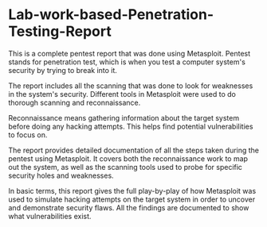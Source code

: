 # Lab-work-based-Penetration-Testing-Report

This is a complete pentest report that was done using Metasploit. Pentest stands for penetration test, which is when you test a computer system's security by trying to break into it. 

The report includes all the scanning that was done to look for weaknesses in the system's security. Different tools in Metasploit were used to do thorough scanning and reconnaissance. 

Reconnaissance means gathering information about the target system before doing any hacking attempts. This helps find potential vulnerabilities to focus on.

The report provides detailed documentation of all the steps taken during the pentest using Metasploit. It covers both the reconnaissance work to map out the system, as well as the scanning tools used to probe for specific security holes and weaknesses. 

In basic terms, this report gives the full play-by-play of how Metasploit was used to simulate hacking attempts on the target system in order to uncover and demonstrate security flaws. All the findings are documented to show what vulnerabilities exist.
